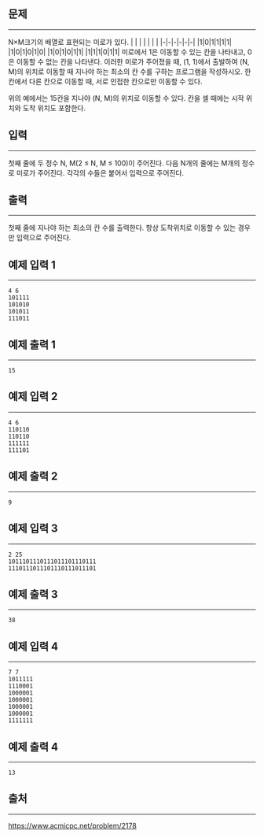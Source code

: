 ## 문제

---

N×M크기의 배열로 표현되는 미로가 있다.
| | | | | | |
|-|-|-|-|-|-|
|1|0|1|1|1|1|
|1|0|1|0|1|0|
|1|0|1|0|1|1|
|1|1|1|0|1|1|
미로에서 1은 이동할 수 있는 칸을 나타내고, 0은 이동할 수 없는 칸을 나타낸다. 이러한 미로가 주어졌을 때, (1, 1)에서 출발하여 (N, M)의 위치로 이동할 때 지나야 하는 최소의 칸 수를 구하는 프로그램을 작성하시오. 한 칸에서 다른 칸으로 이동할 때, 서로 인접한 칸으로만 이동할 수 있다.

위의 예에서는 15칸을 지나야 (N, M)의 위치로 이동할 수 있다. 칸을 셀 때에는 시작 위치와 도착 위치도 포함한다.

## 입력

---

첫째 줄에 두 정수 N, M(2 ≤ N, M ≤ 100)이 주어진다. 다음 N개의 줄에는 M개의 정수로 미로가 주어진다. 각각의 수들은 붙어서 입력으로 주어진다.

## 출력

---

첫째 줄에 지나야 하는 최소의 칸 수를 출력한다. 항상 도착위치로 이동할 수 있는 경우만 입력으로 주어진다.

## 예제 입력 1

---

```
4 6
101111
101010
101011
111011
```

## 예제 출력 1

---

```
15
```

## 예제 입력 2

---

```
4 6
110110
110110
111111
111101
```

## 예제 출력 2

---

```
9
```

## 예제 입력 3

---

```
2 25
1011101110111011101110111
1110111011101110111011101
```

## 예제 출력 3

---

```
38
```

## 예제 입력 4

---

```
7 7
1011111
1110001
1000001
1000001
1000001
1000001
1111111
```

## 예제 출력 4

---

```
13
```

## 출처

---

https://www.acmicpc.net/problem/2178
